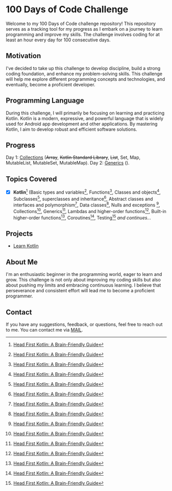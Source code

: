 
# 100 Days of Code Challenge

Welcome to my 100 Days of Code challenge repository! This repository serves as a tracking tool for my progress as I embark on a journey to learn programming and improve my skills. The challenge involves coding for at least an hour every day for 100 consecutive days.

## Motivation
I've decided to take up this challenge to develop discipline, build a strong coding foundation, and enhance my problem-solving skills. This challenge will help me explore different programming concepts and technologies, and eventually, become a proficient developer.

## Programming Language
During this challenge, I will primarily be focusing on learning and practicing Kotlin. Kotlin is a modern, expressive, and powerful language that is widely used for Android app development and other applications. By mastering Kotlin, I aim to develop robust and efficient software solutions.

## Progress
Day 1: [Collections](https://github.com/Nomans-Craft/LearnKotlin/commits?author=Nomans-Craft) (~~Array~~, ~~Kotlin Standard Library~~, ~~List~~, Set, Map, MutableList, MutableSet, MutableMap).
Day 2: [Generics](https://github.com/Nomans-Craft/LearnKotlin/commits?author=Nomans-Craft) ().

## Topics Covered
- [x]  **Kotlin**[^1] (Basic types and variables[^1], Functions[^1], Classes and objects[^1], Subclasses[^1], superclasses and inheritance[^1], Abstract classes and interfaces and polymorphism[^1], Data classes[^1], Nulls and exceptions [^1], Collections[^1], Generics[^1], Lambdas and higher-order functions[^1], Built-in higher-order functions[^1], Coroutines[^1], Testing[^1] *and continues...* 

## Projects
- [Learn Kotlin](https://github.com/Nomans-Craft/LearnKotlin.git)

## About Me 
I'm an enthusiastic beginner in the programming world, eager to learn and grow. This challenge is not only about improving my coding skills but also about pushing my limits and embracing continuous learning. I believe that perseverance and consistent effort will lead me to become a proficient programmer.

## Contact
If you have any suggestions, feedback, or questions, feel free to reach out to me. You can contact me via [MAIL](mailto:mr.noman1971@gmail.com). 

[^1]: [Head First Kotlin: A Brain-Friendly Guide](https://www.oreilly.com/library/view/head-first-kotlin/9781491996683/)


